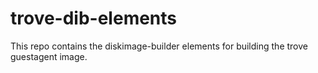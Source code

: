 trove-dib-elements
==================

This repo contains the diskimage-builder elements for building the trove guestagent image.
